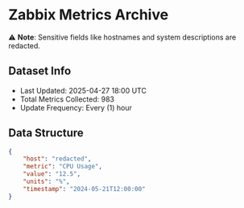 # Zabbix Metrics Archive

⚠️ **Note**: Sensitive fields like hostnames and system descriptions are redacted.

## Dataset Info
- Last Updated: 2025-04-27 18:00 UTC
- Total Metrics Collected: 983
- Update Frequency: Every (1) hour

## Data Structure
```json
{
    "host": "redacted",
    "metric": "CPU Usage",
    "value": "12.5",
    "units": "%",
    "timestamp": "2024-05-21T12:00:00"
}
```
